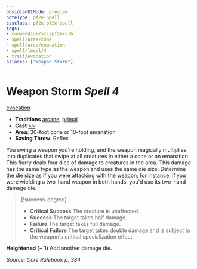 ```yaml
---
obsidianUIMode: preview
noteType: pf2e-Spell
cssclass: pf2e,pf2e-spell
tags:
- compendium/src/pf2e/crb
- spell/area/cone
- spell/area/emanation
- spell/level/4
- trait/evocation
aliases: ["Weapon Storm"]
---
```

# Weapon Storm *Spell 4*   
[evocation](rules/traits/evocation.md "Evocation School Trait")  

- **Traditions** [arcane](rules/traits/arcane.md "Arcane Tradition Trait"), [primal](rules/traits/primal.md "Primal Tradition Trait")
- **Cast** [>>](rules/core-rulebook/chapter-9-playing-the-game.md#Actions "Two-Action") 
- **Area**: 30-foot cone or 10-foot emanation
- **Saving Throw**: Reflex

You swing a weapon you're holding, and the weapon magically multiplies into duplicates that swipe at all creatures in either a cone or an emanation. This flurry deals four dice of damage to creatures in the area. This damage has the same type as the weapon and uses the same die size. Determine the die size as if you were attacking with the weapon; for instance, if you were wielding a two-hand weapon in both hands, you'd use its two-hand damage die.

> [!success-degree] 
> - **Critical Success** The creature is unaffected.
> - **Success** The target takes half damage.
> - **Failure** The target takes full damage.
> - **Critical Failure** The target takes double damage and is subject to the weapon's critical specialization effect.

**Heightened (+ 1)** Add another damage die.

*Source: Core Rulebook p. 384*